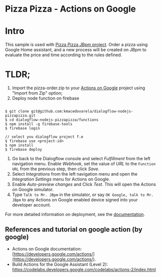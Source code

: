 # Pizza Pizza - Actions on Google 

# Intro 

This sample is used with [Pizza Pizza JBpm project](https://github.com/kmacedovarela/jbpm-pizzapizza). Order a pizza using Google Home assistant, and a new process will be created on JBpm to evaluate the price and time according to the rules defined.

# TLDR;

1. Import the pizza-order.zip to your [Actions on Google](https://console.actions.google.com) project using "Import from Zip" option;
1. Deploy node function on firebase

~~~

$ git clone git@github.com:kmacedovarela/dialogflow-nodejs-pizzapizza.git
$ cd dialogflow-nodejs-pizzapizza/functions
$ npm install -g firebase-tools
$ firebase login

// select you dialogflow project f.e
$ firebase use <project-id> 
$ npm install
$ firebase deploy

~~~

1. Go back to the Dialogflow console and select *Fulfillment* from the left navigation menu. Enable *Webhook*, set the value of *URL* to the `Function URL` from the previous step, then click *Save*.
1. Select *Integrations* from the left navigation menu and open the *Integration Settings* menu for Actions on Google.
1. Enable *Auto-preview changes* and Click *Test*. This will open the Actions on Google simulator.
1. Type `Talk to Mr. JBpm` in the simulator, or say `OK Google, talk to Mr. JBpm` to any Actions on Google enabled device signed into your developer account.

For more detailed information on deployment, see the [documentation](https://developers.google.com/actions/dialogflow/deploy-fulfillment).


## References and tutorial on google action (by google)
* Actions on Google documentation: [https://developers.google.com/actions/](https://developers.google.com/actions/).
* Build Actions for the Google Assistant (Level 2): https://codelabs.developers.google.com/codelabs/actions-2/index.html
